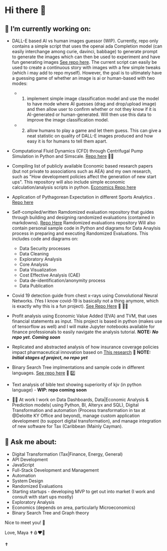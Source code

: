 # Hi there 👋 
## 🔭 I’m currently working on:
  - DALL-E based AI vs human images guessor (WIP). Currently, repo only contains a simple script that uses the openai ada Completion model (can easily interchange among curie, davinci, babbage) to generate prompt to generate the images which can then be used to experiment and have fun generating images [See repo here](https://github.com/mcrd25/python-image-gen). The current script can easily be used to create a continuous story with images with a few simple tweaks (which i may add to repo myself). However, the goal is to ultimately have a guessing game of whether an image is ai or human-based with two modes: 
     -  1) implement simple image classification model and use the model to have mode where AI guesses (drag and drop/upload image) and then allow user to confirm whether or not they know if it is AI-generated or human-generated.  Will then use this data to improve the image classification model.
     -  2)  allow humans to play a game and let them guess. This can give a neat statistic on quality of DALL-E images produced and how easy it is for humans to tell them apart. 
    
  - Computational Fluid Dynamics (CFD) through Centrifugal Pump Simulation in Python and Simscale. [Repo here](https://github.com/mcrd25/CFD-cpump) 👩‍🔬
  - Compiling list of publicly available Economic based research papers (but not private to associations such as AEA) and my own research, such as "How development policies affect the generation of new start ups". This repository will also include simple economic calculation/analysis scripts in python. [Economics Repo here](https://github.com/mcrd25/Economic-Resources)
  - Application of Pythagorean Expectation in different Sports Analytics . [Repo here](https://github.com/mcrd25/pythagexp-sports)
  - Self-compiled/written Ramdomized evaluation repository that guides through building and designing randomized evaluations (contained in markdowns). [Repo Here](https://github.com/mcrd25/randomized-evaluations) 
    Ramdomized evaluations repository Will also contain personal sample code in Python and diagrams for Data Anaylsis process in preparing and executing Randomized Evaluations. This includes code and diagrams on: 
    - Data Security processes
    - Data Cleaning
    - Exploratory Analysis
    - Core Analysis
    - Data Visualization
    - Cost Effective Analysis (CAE)
    - Data de-identification/anonymity process
    - Data Publication
  - Covid 19 detection guide from chest x-rays using Convolutional Neural Networks. (Yes I know covid-19 is basically not a thing anymore, which is exactly why this is a fun project). [See Repo Here](https://github.com/mcrd25/CNN-for-C19-chestxray-detection) 🧪 👩‍🔬
  -  Profit analysis using Economic Value Added (EVA) and TVM, that uses financial statements as input. This project is based in python (makes use of tensorflow as well) and I will make Jupyter notebooks available for finance professionals to easily navigate the analysis tutorial. **NOTE:** ***__No repo yet. Coming soon__***
  -  Replicated and abstracted analysis of how insurance coverage policies impact pharmaceutical innovation based on [This research](https://www.aeaweb.org/articles?id=10.1257/aeri.20210063&&from=f) 📜 **NOTE:** ***Initial stages of project, no repo yet***
  -  Binary Search Tree implmentations and sample code in different languages. [See repo here](https://github.com/mcrd25/bst) 🌲 2️⃣
  - Text analysis of bible text showing superiority of kjv (in python language) - __WIP: repo coming soon__
<!--  -  Predicting Bitcoin Price Variations using Bayesian Regression = - **NOTE:** ***__no repo yet__*** 🪙
  -  Trying to updated current [Personal Projects Repo (compiled list of all decent projects on my github)](https://github.com/mcrd25/Personal-Projects)-->
  -  🧑‍💼 At work I work on Data Dashboards, Data|Economic Analysis & Prediction models( using Python, BI, Alteryx and SQL), Digital Transformation and automation (Process transformation in tax at @Deloitte KY Office and beyond), manage custom application development (to support digital transformation), and manage integration of new software for Tax (Caribbean (Mainly Cayman).
 



## 💬 Ask me about:
  - Digital Transformation (Tax|Finance, Energy, General)
  - API Development
  - JavaScript
  - Full-Stack Development and Management
  - Automation
  - System Design
  - Randomized Evaluations
  - Starting startups - developing MVP to get out into market (I work and consult with start ups mostly)
  - Exploratory Analysis
  - Economics (depends on area, particularly Microeconomics)
  - Binary Search Tree and Graph theory



<!--
**mcrd25/mcrd25** is a ✨ _special_ ✨ repository because its `README.md` (this file) appears on your GitHub profile.

Here are some ideas to get you started:

- 🔭 I’m currently working on ...
- 🌱 I’m currently learning ...
- 👯 I’m looking to collaborate on ...
- 🤔 I’m looking for help with ...
- 💬 Ask me about ...
- 📫 How to reach me: ...
- ⚡ Fun fact: ...
-->

Nice to meet you! 👋

Love,
Maya ✝️🩸❤️📖

✝️ 



